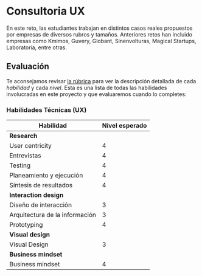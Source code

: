 # Consultoria UX

En este reto, las estudiantes trabajan en distintos casos reales propuestos
por empresas de diversos rubros y tamaños. Anteriores retos han incluido
empresas como Kmimos, Guvery, Globant, Sinenvolturas, Magical Startups,
Laboratoria, entre otras.

## Evaluación

Te aconsejamos revisar [la rúbrica](https://docs.google.com/spreadsheets/u/1/d/e/2PACX-1vRktPN4ilZtkRN5tUb3DVhgeihwlzk63_-JI3moA-bXpKDbHDioAK2H3qbrwWNb0Ql4wX22Tgv7-PDv/pubhtml)
para ver la descripción detallada de cada _habilidad_ y cada _nivel_. Esta es
una lista de todas las habilidades involucradas en este proyecto y que
evaluaremos cuando lo  completes:

### Habilidades Técnicas (UX)

| Habilidad                      | Nivel esperado |
|--------------------------------|----------------|
| **Research**                                    |
| User centricity                | 4              |
| Entrevistas                    | 4              |
| Testing                        | 4              |
| Planeamiento y ejecución       | 4              |
| Síntesis de resultados         | 4              |
| **Interaction design**                          |
| Diseño de interacción          | 3              |
| Arquitectura de la información | 3              |
| Prototyping                    | 4              |
| **Visual design**                               |
| Visual Design                  | 3              |
| **Business mindset**                            |
| Business mindset               | 4              |
